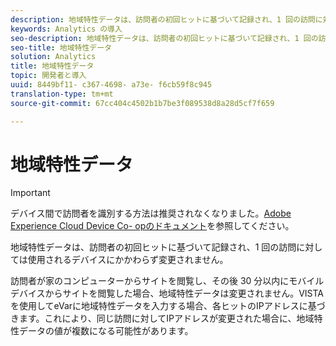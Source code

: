 ```yaml
---
description: 地域特性データは、訪問者の初回ヒットに基づいて記録され、1 回の訪問に対しては使用されるデバイスにかかわらず変更されません。
keywords: Analytics の導入
seo-description: 地域特性データは、訪問者の初回ヒットに基づいて記録され、1 回の訪問に対しては使用されるデバイスにかかわらず変更されません。
seo-title: 地域特性データ
solution: Analytics
title: 地域特性データ
topic: 開発者と導入
uuid: 8449bf11- c367-4698- a73e- f6cb59f8c945
translation-type: tm+mt
source-git-commit: 67cc404c4502b1b7be3f089538d8a28d5cf7f659

---
```



# 地域特性データ

>[!IMPORTANT]
>
>デバイス間で訪問者を識別する方法は推奨されなくなりました。[Adobe Experience Cloud Device Co- opのドキュメント](https://marketing.adobe.com/resources/help/en_US/mcdc/)を参照してください。

地域特性データは、訪問者の初回ヒットに基づいて記録され、1 回の訪問に対しては使用されるデバイスにかかわらず変更されません。

訪問者が家のコンピューターからサイトを閲覧し、その後 30 分以内にモバイルデバイスからサイトを閲覧した場合、地域特性データは変更されません。VISTAを使用してeVarに地域特性データを入力する場合、各ヒットのIPアドレスに基づきます。これにより、同じ訪問に対してIPアドレスが変更された場合に、地域特性データの値が複数になる可能性があります。
